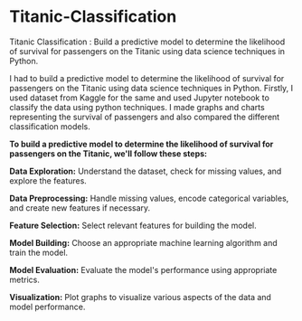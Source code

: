 # Titanic-Classification
Titanic Classification : Build a predictive model to determine the likelihood of survival for passengers on the Titanic using data science techniques in Python.


I had to build a predictive model to determine the likelihood of survival for passengers on the Titanic using data science techniques in Python.
Firstly, I used dataset from Kaggle for the same and used Jupyter notebook to classify the data using python techniques. I made graphs and charts representing the survival of passengers and also compared the different classification models.


**To build a predictive model to determine the likelihood of survival for passengers on the Titanic, we'll follow these steps:**


**Data Exploration:** Understand the dataset, check for missing values, and explore the features.


**Data Preprocessing:** Handle missing values, encode categorical variables, and create new features if necessary.


**Feature Selection:** Select relevant features for building the model.


**Model Building:** Choose an appropriate machine learning algorithm and train the model.


**Model Evaluation:** Evaluate the model's performance using appropriate metrics.


**Visualization:** Plot graphs to visualize various aspects of the data and model performance.

